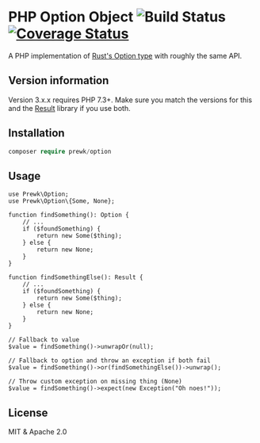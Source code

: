 # PHP Option Object ![Build Status](https://github.com/prewk/option/actions/workflows/test.yml/badge.svg) [![Coverage Status](https://coveralls.io/repos/github/prewk/option/badge.svg?branch=master)](https://coveralls.io/github/prewk/option?branch=master)

A PHP implementation of [Rust's Option type](https://doc.rust-lang.org/std/option/enum.Option.html) with roughly the same API.

## Version information

Version 3.x.x requires PHP 7.3+. Make sure you match the versions for this and the [Result](https://github.com/prewk/result) library if you use both.

## Installation

```php
composer require prewk/option
```

## Usage

```
use Prewk\Option;
use Prewk\Option\{Some, None};

function findSomething(): Option {
    // ...
    if ($foundSomething) {
        return new Some($thing);
    } else {
        return new None;
    }
}

function findSomethingElse(): Result {
    // ...
    if ($foundSomething) {
        return new Some($thing);
    } else {
        return new None;
    }
}

// Fallback to value
$value = findSomething()->unwrapOr(null);

// Fallback to option and throw an exception if both fail
$value = findSomething()->or(findSomethingElse())->unwrap();

// Throw custom exception on missing thing (None)
$value = findSomething()->expect(new Exception("Oh noes!"));
```

## License

MIT & Apache 2.0
